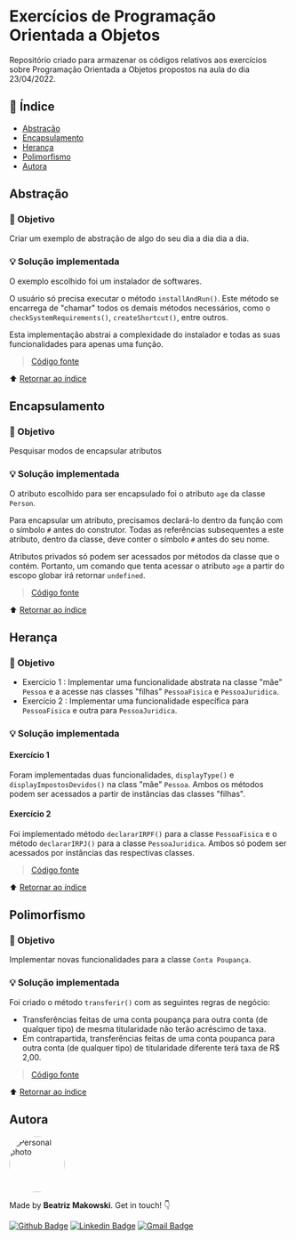# Exercícios de Programação Orientada a Objetos

Repositório criado para armazenar os códigos relativos aos exercícios sobre Programação Orientada a Objetos propostos na aula do dia 23/04/2022.

## :open_book: Índice
* [Abstração](#abstração)
* [Encapsulamento](#encapsulamento)
* [Herança](#herança)
* [Polimorfismo](#polimorfismo)
* [Autora](#autora)

## Abstração

### :dart: Objetivo
Criar um exemplo de abstração de algo do seu dia a dia dia a dia.

### :bulb: Solução implementada
O exemplo escolhido foi um instalador de softwares.

O usuário só precisa executar o método ``installAndRun()``. Este método se encarrega de "chamar" todos os demais métodos necessários, como o ``checkSystemRequirements()``, ``createShortcut()``, entre outros.

Esta implementação abstrai a complexidade do instalador e todas as suas funcionalidades para apenas uma função.

> [Código fonte](https://github.com/beatrizmakowski/Luiza-Code-4ed/blob/main/POO/abstracao.js)

:arrow_up: [Retornar ao índice](#open_book-índice)

## Encapsulamento
### :dart: Objetivo
Pesquisar modos de encapsular atributos
### :bulb: Solução implementada
O atributo escolhido para ser encapsulado foi o atributo ``age`` da classe ``Person``.

Para encapsular um atributo, precisamos declará-lo dentro da função com o símbolo ``#`` antes do construtor. Todas as referências subsequentes a este atributo, dentro da classe, deve conter o símbolo ``#`` antes do seu nome. 

Atributos privados só podem ser acessados por métodos da classe que o contém. Portanto, um comando que tenta acessar o atributo ``age`` a partir do escopo globar irá retornar ``undefined``.
> [Código fonte](https://github.com/beatrizmakowski/Luiza-Code-4ed/blob/main/POO/encapsulamento.js)

:arrow_up: [Retornar ao índice](#open_book-índice)

## Herança
### :dart: Objetivo
* Exercício 1 : Implementar uma funcionalidade abstrata na classe "mãe" ``Pessoa`` e a acesse nas classes "filhas" ``PessoaFisica`` e ``PessoaJuridica``.
* Exercício 2 : Implementar uma funcionalidade específica para ``PessoaFisica`` e outra para ``PessoaJuridica``. 

### :bulb: Solução implementada
#### Exercício 1
Foram implementadas duas funcionalidades, ``displayType()`` e ``displayImpostosDevidos()`` na class "mãe" ``Pessoa``. Ambos os métodos podem ser acessados a partir de instâncias das classes "filhas".
#### Exercício 2
Foi implementado método ``declararIRPF()`` para a classe ``PessoaFisica`` e o método ``declararIRPJ()`` para a classe ``PessoaJuridica``. Ambos só podem ser acessados por instâncias das respectivas classes.
> [Código fonte](https://github.com/beatrizmakowski/Luiza-Code-4ed/blob/main/POO/heranca.js)

:arrow_up: [Retornar ao índice](#open_book-índice)

## Polimorfismo
### :dart: Objetivo
Implementar novas funcionalidades para a classe ``Conta Poupança``.
### :bulb: Solução implementada
Foi criado o método ``transferir()`` com as seguintes regras de negócio:
* Transferências feitas de uma conta poupança para outra conta (de qualquer tipo) de mesma titularidade não terão acréscimo de taxa.
* Em contrapartida, transferências feitas de uma conta poupanca para outra conta (de qualquer tipo) de titularidade diferente terá taxa de R$ 2,00.
> [Código fonte](https://github.com/beatrizmakowski/Luiza-Code-4ed/blob/main/POO/polimorfismo.js)

:arrow_up: [Retornar ao índice](#open_book-índice)

## Autora

<a href="https://github.com/beatrizmakowski"> <img style="border-radius: 50%" src="https://avatars.githubusercontent.com/u/86008015?v=4" width="100px;" alt="Personal photo"/> </a>

Made by **Beatriz Makowski**. Get in touch! 👇

[![Github Badge](https://img.shields.io/badge/-GitHub-black?style=flat-square&logo=Github&logoColor=white&link=https://github.com/beatrizmakowski)](https://github.com/beatrizmakowski)  [![Linkedin Badge](https://img.shields.io/badge/-LinkedIn-blue?style=flat-square&logo=Linkedin&logoColor=white&link=https://www.linkedin.com/in/beatriz-makowski/)](https://www.linkedin.com/in/beatriz-makowski/)  [![Gmail Badge](https://img.shields.io/badge/-Gmail-c14438?style=flat-square&logo=Gmail&logoColor=white&link=mailto:bemakow@gmail.com)](mailto:bemakow@gmail.com)
